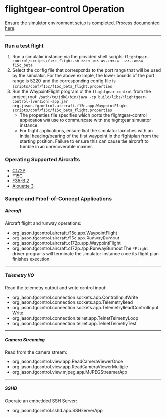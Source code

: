 # flightgear-control Operation

Ensure the simulator environment setup is completed. Process documented [here](SETUP.md).

----
### Run a test flight ###

1. Run a simulator instance via the provided shell scripts:
    `flightgear-control/scripts/f15c_flight.sh 5220 103 49.19524 -123.18084 f15c_beta`
1. Select the config file that corresponds to the port range that will be used by the simulator. For the above example, the lower bounds of the port range is 5220, and the corresponding config file is `scripts/conf/f15c/f15c_beta_flight.properties`
1. Run the WaypointFlight program of the `flightgear-control` from the project root:
    `/path/to/jdk8/bin/java -cp build/libs/flightgear-control-[version]-app.jar org.jason.fgcontrol.aircraft.f15c.app.WaypointFlight scripts/conf/f15c/f15c_beta_flight.properties`
    * The properties file specifies which ports the flightgear-control application will use to communicate with the flightgear simulator instance. 
    * For flight applications, ensure that the simulator launches with an initial heading/bearing of the first waypoint in the flightplan from the starting position. Failure to ensure this can cause the aircraft to tumble in an unrecoverable manner.

### Operating Supported Aircrafts ###
* [C172P](c172p.md)
* [F15C](f15c.md)
* [F35-B 2](f35b2.md)
* [Alouette 3](alouette3.md)

### Sample and Proof-of-Concept Applications ###
        
##### Aircraft #####
Aircraft flight and runway operations:
* org.jason.fgcontrol.aircraft.f15c.app.WaypointFlight
* org.jason.fgcontrol.aircraft.f15c.app.RunwayBurnout
* org.jason.fgcontrol.aircraft.c172p.app.WaypointFlight
* org.jason.fgcontrol.aircraft.c172p.app.RunwayBurnout
The `*Flight` driver programs will terminate the simulator instance once its flight plan finishes execution.

-----
##### Telemetry I/O #####

Read the telemetry output and write control input:
* org.jason.fgcontrol.connection.sockets.app.ControlInputWrite
* org.jason.fgcontrol.connection.sockets.app.TelemetryRead
* org.jason.fgcontrol.connection.sockets.app.TelemetryReadControlInputWrite
* org.jason.fgcontrol.connection.telnet.app.TelnetTelmetryLoop
* org.jason.fgcontrol.connection.telnet.app.TelnetTelmetryTest

-----
##### Camera Streaming #####

Read from the camera stream:
* org.jason.fgcontrol.view.app.ReadCameraViewerOnce
* org.jason.fgcontrol.view.app.ReadCameraViewerMultiple
* org.jason.fgcontrol.view.mjpeg.app.MJPEGStreamerApp

-----
##### SSHD #####

Operate an embedded SSH Server:
* org.jason.fgcontrol.sshd.app.SSHServerApp

